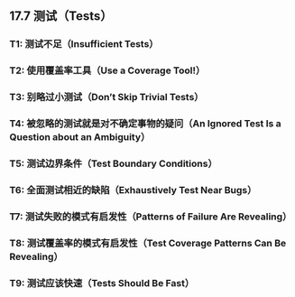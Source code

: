 ## 17.7 测试（Tests）

### T1: 测试不足（Insufficient Tests）


### T2: 使用覆盖率工具（Use a Coverage Tool!）


### T3: 别略过小测试（Don’t Skip Trivial Tests）


### T4: 被忽略的测试就是对不确定事物的疑问（An Ignored Test Is a Question about an Ambiguity）


### T5: 测试边界条件（Test Boundary Conditions）


### T6: 全面测试相近的缺陷（Exhaustively Test Near Bugs）


### T7: 测试失败的模式有启发性（Patterns of Failure Are Revealing）


### T8: 测试覆盖率的模式有启发性（Test Coverage Patterns Can Be Revealing）


### T9: 测试应该快速（Tests Should Be Fast）
